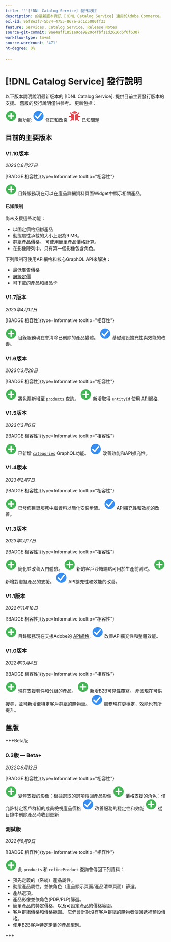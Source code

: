 ```yaml
---
title: '''[!DNL Catalog Service] 發行說明'
description: 的最新版本資訊 [!DNL Catalog Service] 適用於Adobe Commerce。
exl-id: 9bf8e3f7-5b74-4755-867e-ac1c5000ff33
feature: Services, Catalog Service, Release Notes
source-git-commit: 9ae4aff1851e9ce9920c4fbf11d2616d6f0f6307
workflow-type: tm+mt
source-wordcount: '471'
ht-degree: 0%

---
```


# [!DNL Catalog Service] 發行說明

以下版本說明說明最新版本的 [!DNL Catalog Service].
提供目前主要發行版本的支援。 舊版的發行說明僅供參考。
更新包括：

![新增](../assets/new.svg) 新功能
![修正](../assets/fix.svg) 修正和改良
![錯誤](../assets/bug.svg) 已知問題

## 目前的主要版本

### V1.10版本

_2023年6月27日_

[!BADGE 相容性]{type=Informative tooltip="相容性"}

![新增](../assets/new.svg) 目錄服務現在可以在產品詳細資料頁面Widget中顯示相關產品。

#### 已知限制

尚未支援這些功能：

* 以固定價格捆綁產品
* 動態屬性承載的大小上限為9 MB。
* 群組產品價格。 可使用簡單產品價格計算。
* 在影像陣列中，只有第一個影像包含角色。

下列限制可使用API網格和核心GraphQL API來解決：

* 最低廣告價格
* [層級定價](mesh.md)
* 可下載的產品和禮品卡

### V1.7版本

_2023年4月12日_

[!BADGE 相容性]{type=Informative tooltip="相容性"}

![新增](../assets/new.svg) 目錄服務現在會清除已刪除的產品變體。
![修正](../assets/fix.svg) 基礎建設擴充性與效能的改善。

### V1.6版本

_2023年3月28日_

[!BADGE 相容性]{type=Informative tooltip="相容性"}

![新增](../assets/new.svg) 將色票新增至 [`products`](https://developer.adobe.com/commerce/webapi/graphql/schema/catalog-service/queries/products/) 查詢。
![新增](../assets/new.svg) 新增取得 `entityId` 使用 [API網格](mesh.md).

### V1.5版本

_2023年3月6日_

[!BADGE 相容性]{type=Informative tooltip="相容性"}

![新增](../assets/new.svg) 已新增 [`categories`](https://developer.adobe.com/commerce/webapi/graphql/schema/catalog-service/queries/categories/) GraphQL功能。
![修正](../assets/fix.svg) 改善效能和API擴充性。

### V1.4版本

_2023年2月7日_

[!BADGE 相容性]{type=Informative tooltip="相容性"}

![新增](../assets/new.svg) 已發佈目錄服務中繼資料以簡化安裝步驟。
![修正](../assets/fix.svg) API擴充性和效能的改善。

### V1.3版本

_2023年1月17日_

[!BADGE 相容性]{type=Informative tooltip="相容性"}

![新增](../assets/new.svg) 簡化並改善入門體驗。
![新增](../assets/new.svg) 新的客戶沙箱端點可用於生產前測試。
![新增](../assets/new.svg) 新增對虛擬產品的支援。
![修正](../assets/fix.svg) API擴充性和效能的改善。

### V1.1版本

_2022年11月18日_

[!BADGE 相容性]{type=Informative tooltip="相容性"}

![新增](../assets/new.svg) 目錄服務現在支援Adobe的 [API網格](https://developer.adobe.com/graphql-mesh-gateway/).
![修正](../assets/fix.svg) 改善API擴充性和整體效能。

### V1.0版本

_2022年10月4日_

[!BADGE 相容性]{type=Informative tooltip="相容性"}

![新增](../assets/new.svg) 現在支援套件和分組的產品。
![新增](../assets/new.svg) 新增B2B可見性覆寫。 產品現在可供搜尋，並可新增至特定客戶群組的購物車。
![修正](../assets/fix.svg) 服務現在更穩定，效能也有所提升。

## 舊版

+++Beta版

### 0.3版 — Beta+

_2022年9月12日_

[!BADGE 相容性]{type=Informative tooltip="相容性"}

![新增](../assets/new.svg) 變體支援的影像：根據選取的選項傳回產品影像
![新增](../assets/new.svg) 價格支援的角色：僅允許特定客戶群組的成員檢視產品價格
![修正](../assets/fix.svg) 改善服務的穩定性和效能
![新增](../assets/new.svg) 從目錄中刪除產品時收到更新

### 測試版

_2022年8月9日_

[!BADGE 相容性]{type=Informative tooltip="相容性"}

![新增](../assets/new.svg) 此 `products` 和 `refineProduct` 查詢會傳回下列資料：

* 預先定義的（系統）產品屬性。
* 動態產品屬性，並依角色（產品顯示頁面/產品清單頁面）篩選。
* 產品選項。
* 產品影像並依角色(PDP/PLP)篩選。
* 簡單產品的特定價格，以及可設定產品的價格範圍。
* 客戶群組價格和價格範圍。 它們會針對沒有客戶群組的購物者傳回遞補預設價格。
* 使用B2B客戶特定定價的產品型別。

+++
